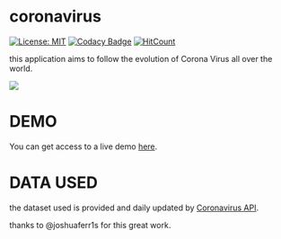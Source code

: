 # coronavirus
[![License: MIT](https://img.shields.io/badge/License-MIT-yellow.svg)](https://opensource.org/licenses/MIT)
[![Codacy Badge](https://api.codacy.com/project/badge/Grade/e0a06de459354731be21076a9fba2a67)](https://www.codacy.com/manual/aitahtman/coronavirus?utm_source=github.com&amp;utm_medium=referral&amp;utm_content=aitahtman/coronavirus&amp;utm_campaign=Badge_Grade)
[![HitCount](http://hits.dwyl.io/aitahtman/coronavirus.svg)](http://hits.dwyl.io/aitahtman/coronavirus)

this application aims to follow the evolution of Corona Virus all over the world.


![](https://pbs.twimg.com/media/EP2xZmsWsAAoSzP?format=jpg&name=4096x4096)


# DEMO

You can get access to a live demo  [here](https://aitahtman.github.io/coronavirus/ "Data").

# DATA USED
the dataset used is provided and daily updated by [Coronavirus API](https://github.com/joshuaferr1s/api-server/blob/master/src/routes/coronavirus/README.md).

thanks  to @joshuaferr1s  for this great work.



